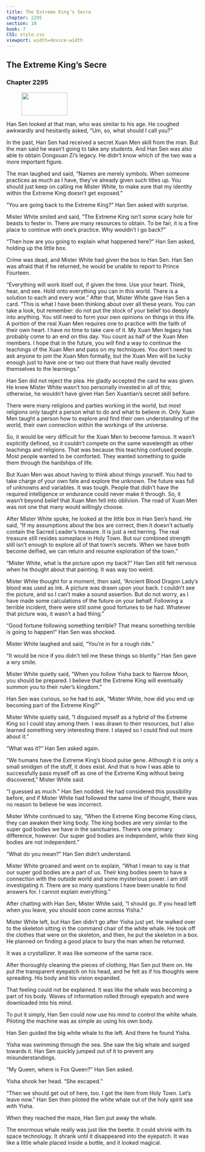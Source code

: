 ```yaml
---
title: The Extreme King’s Secre
chapter: 2295
section: 10
book: 7
CSS: style.css
viewport: width=device-width
---
```


## The Extreme King’s Secre

### Chapter 2295

<figure>
	<img src="../Images/gem.gif" alt="" id="gem" width="120" height="60" />
</figure>

Han Sen looked at that man, who was similar to his age. He coughed awkwardly and hesitantly asked, “Um, so, what should I call you?”

In the past, Han Sen had received a secret Xuan Men skill from the man. But the man said he wasn’t going to take any students. And Han Sen was also able to obtain Dongxuan Zi’s legacy. He didn’t know which of the two was a more important figure.

The man laughed and said, “Names are merely symbols. When someone practices as much as I have, they’ve already given such titles up. You should just keep on calling me Mister White, to make sure that my identity within the Extreme King doesn’t get exposed.”

“You are going back to the Extreme King?” Han Sen asked with surprise.

Mister White smiled and said, “The Extreme King isn’t some scary hole for beasts to fester in. There are many resources to obtain. To be fair, it is a fine place to continue with one’s practice. Why wouldn’t I go back?”

“Then how are you going to explain what happened here?” Han Sen asked, holding up the little box.

Crime was dead, and Mister White had given the box to Han Sen. Han Sen was afraid that if he returned, he would be unable to report to Prince Fourteen.

“Everything will work itself out, if given the time. Use your heart. Think, hear, and see. Hold onto everything you can in this world. There is a solution to each and every woe.” After that, Mister White gave Han Sen a card. “This is what I have been thinking about over all these years. You can take a look, but remember: do not put the stock of your belief too deeply into anything. You still need to form your own opinions on things in this life. A portion of the real Xuan Men requires one to practice with the faith of their own heart. I have no time to take care of it. My Xuan Men legacy has probably come to an end on this day. You count as half of the Xuan Men members. I hope that in the future, you will find a way to continue the teachings of the Xuan Men and pass on my techniques. You don’t need to ask anyone to join the Xuan Men formally, but the Xuan Men will be lucky enough just to have one or two out there that have really devoted themselves to the learnings.”

Han Sen did not reject the plea. He gladly accepted the card he was given. He knew Mister White wasn’t too personally invested in all of this; otherwise, he wouldn’t have given Han Sen Xuantian’s secret skill before.

There were many religions and parties working in the world, but most religions only taught a person what to do and what to believe in. Only Xuan Men taught a person how to explore and find their own understanding of the world, their own connection within the workings of the universe.

So, it would be very difficult for the Xuan Men to become famous. It wasn’t explicitly defined, so it couldn’t compete on the same wavelength as other teachings and religions. That was because this teaching confused people. Most people wanted to be comforted. They wanted something to guide them through the hardships of life.

But Xuan Men was about having to think about things yourself. You had to take charge of your own fate and explore the unknown. The future was full of unknowns and variables. It was tough. People that didn’t have the required intelligence or endurance could never make it through. So, it wasn’t beyond belief that Xuan Men fell into oblivion. The road of Xuan Men was not one that many would willingly choose.

After Mister White spoke, he looked at the little box in Han Sen’s hand. He said, “If my assumptions about the box are correct, then it doesn’t actually contain the Sacred Leader’s treasure. It is just a red herring. The real treasure still resides someplace in Holy Town. But our combined strength still isn’t enough to explore all of that town’s secrets. When we have both become deified, we can return and resume exploration of the town.”

“Mister White, what is the picture upon my back?” Han Sen still felt nervous when he thought about that painting. It was way too weird.

Mister White thought for a moment, then said, “Ancient Blood Dragon Lady’s blood was used as ink. A picture was drawn upon your back. I couldn’t see the picture, and so I can’t make a sound assertion. But do not worry, as I have made some calculations of the future on your behalf. Following a terrible incident, there were still some good fortunes to be had. Whatever that picture was, it wasn’t a bad thing.”

“Good fortune following something terrible? That means something terrible is going to happen!” Han Sen was shocked.

Mister White laughed and said, “You’re in for a rough ride.”

“It would be nice if you didn’t tell me these things so bluntly.” Han Sen gave a wry smile.

Mister White quietly said, “When you follow Yisha back to Narrow Moon, you should be prepared. I believe that the Extreme King will eventually summon you to their ruler’s kingdom.”

Han Sen was curious, so he had to ask, “Mister White, how did you end up becoming part of the Extreme King?”

Mister White quietly said, “I disguised myself as a hybrid of the Extreme King so I could stay among them. I was drawn to their resources, but I also learned something very interesting there. I stayed so I could find out more about it.”

“What was it?” Han Sen asked again.

“We humans have the Extreme King’s blood pulse gene. Although it is only a small smidgen of the stuff, it does exist. And that is how I was able to successfully pass myself off as one of the Extreme King without being discovered,” Mister White said.

“I guessed as much.” Han Sen nodded. He had considered this possibility before, and if Mister White had followed the same line of thought, there was no reason to believe he was incorrect.

Mister White continued to say, “When the Extreme King become King class, they can awaken their king body. The king bodies are very similar to the super god bodies we have in the sanctuaries. There’s one primary difference, however. Our super god bodies are independent, while their king bodies are not independent.”

“What do you mean?” Han Sen didn’t understand.

Mister White groaned and went on to explain, “What I mean to say is that our super god bodies are a part of us. Their king bodies seem to have a connection with the outside world and some mysterious power. I am still investigating it. There are so many questions I have been unable to find answers for. I cannot explain everything.”

After chatting with Han Sen, Mister White said, “I should go. If you head left when you leave, you should soon come across Yisha.”

Mister White left, but Han Sen didn’t go after Yisha just yet. He walked over to the skeleton sitting in the command chair of the white whale. He took off the clothes that were on the skeleton, and then, he put the skeleton in a box. He planned on finding a good place to bury the man when he returned.

It was a crystallizer. It was like someone of the same race.

After thoroughly cleaning the pieces of clothing, Han Sen put them on. He put the transparent eyepatch on his head, and he felt as if his thoughts were spreading. His body and his vision expanded.

That feeling could not be explained. It was like the whale was becoming a part of his body. Waves of information rolled through eyepatch and were downloaded into his mind.

To put it simply, Han Sen could now use his mind to control the white whale. Piloting the machine was as simple as using his own body.

Han Sen guided the big white whale to the left. And there he found Yisha.

Yisha was swimming through the sea. She saw the big whale and surged towards it. Han Sen quickly jumped out of it to prevent any misunderstandings.

“My Queen, where is Fox Queen?” Han Sen asked.

Yisha shook her head. “She escaped.”

“Then we should get out of here, too. I got the item from Holy Town. Let’s leave now.” Han Sen then piloted the white whale out of the holy spirit sea with Yisha.

When they reached the maze, Han Sen put away the whale.

The enormous whale really was just like the beetle. It could shrink with its space technology. It shrank until it disappeared into the eyepatch. It was like a little whale placed inside a bottle, and it looked magical.